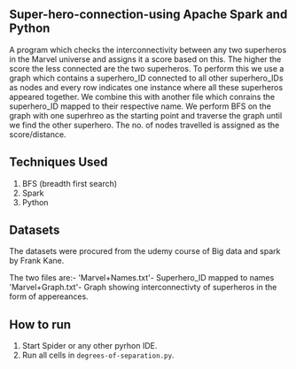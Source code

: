 ## Super-hero-connection-using Apache Spark and Python

A program which checks the interconnectivity between any two superheros in the Marvel universe and assigns it a score based on this. The higher the score the less connected are the two superheros. To perform this we use a graph which contains a superhero_ID connected to all other superhero_IDs as nodes and every row indicates one instance where all these superheros appeared together. We combine this with another file which conrains the superhero_ID mapped to their respective name. We perform BFS on the graph with one superhreo as the starting point and traverse the graph until we find the other superhero. The no. of nodes travelled is assigned as the score/distance.


## Techniques Used
1. BFS (breadth first search)
2. Spark
3. Python

## Datasets
The datasets were procured from the udemy course of Big data and spark by Frank Kane.

The two files are:-
'Marvel+Names.txt'- Superhero_ID mapped to names
'Marvel+Graph.txt'- Graph showing interconnectivty of   superheros in the form of appereances. 

## How to run
1. Start Spider or any other pyrhon IDE.
2. Run all cells in `degrees-of-separation.py`.
